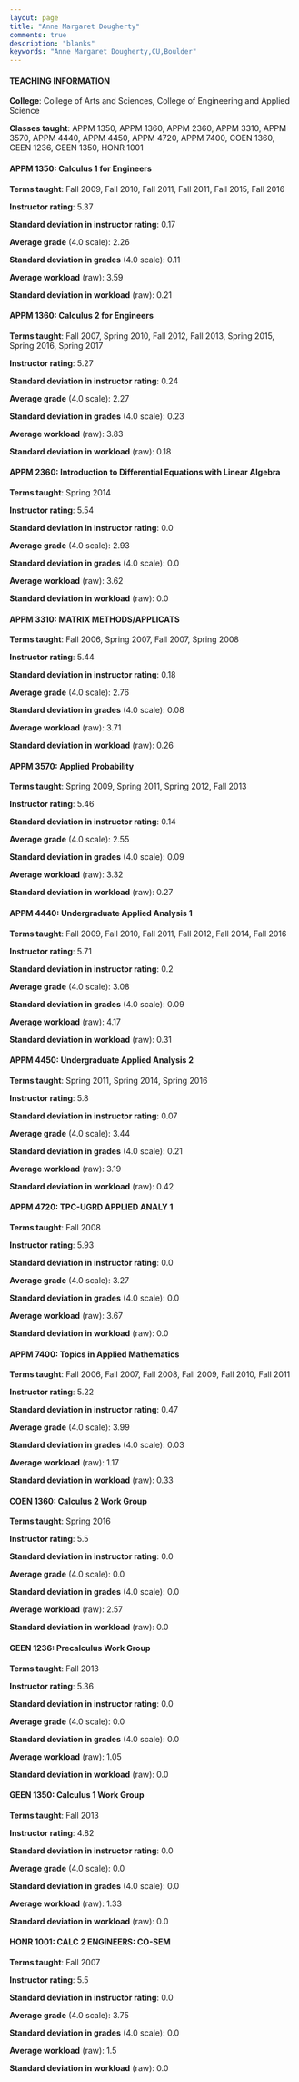 ```yaml
---
layout: page
title: "Anne Margaret Dougherty" 
comments: true
description: "blanks"
keywords: "Anne Margaret Dougherty,CU,Boulder"
---
```

<head>
<script src="https://ajax.googleapis.com/ajax/libs/jquery/2.1.3/jquery.min.js"></script>
<script src="https://dl.dropboxusercontent.com/s/pc42nxpaw1ea4o9/highcharts.js?dl=0"></script>
<!-- <script src="../assets/js/highcharts.js"></script> -->
<style type="text/css">@font-face {
	font-family: "Bebas Neue";
	src: url(https://www.filehosting.org/file/details/544349/BebasNeue Regular.otf) format("opentype");
	}
	h1.Bebas { 
		font-family: "Bebas Neue", Verdana, Tahoma;
	}
</style>
</head>
	   
#### TEACHING INFORMATION

**College**: College of Arts and Sciences, College of Engineering and Applied Science

**Classes taught**: APPM 1350, APPM 1360, APPM 2360, APPM 3310, APPM 3570, APPM 4440, APPM 4450, APPM 4720, APPM 7400, COEN 1360, GEEN 1236, GEEN 1350, HONR 1001

#### APPM 1350: Calculus 1 for Engineers

**Terms taught**: Fall 2009, Fall 2010, Fall 2011, Fall 2011, Fall 2015, Fall 2016

**Instructor rating**: 5.37

**Standard deviation in instructor rating**: 0.17

**Average grade** (4.0 scale): 2.26

**Standard deviation in grades** (4.0 scale): 0.11

**Average workload** (raw): 3.59

**Standard deviation in workload** (raw): 0.21

#### APPM 1360: Calculus 2 for Engineers

**Terms taught**: Fall 2007, Spring 2010, Fall 2012, Fall 2013, Spring 2015, Spring 2016, Spring 2017

**Instructor rating**: 5.27

**Standard deviation in instructor rating**: 0.24

**Average grade** (4.0 scale): 2.27

**Standard deviation in grades** (4.0 scale): 0.23

**Average workload** (raw): 3.83

**Standard deviation in workload** (raw): 0.18

#### APPM 2360: Introduction to Differential Equations with Linear Algebra

**Terms taught**: Spring 2014

**Instructor rating**: 5.54

**Standard deviation in instructor rating**: 0.0

**Average grade** (4.0 scale): 2.93

**Standard deviation in grades** (4.0 scale): 0.0

**Average workload** (raw): 3.62

**Standard deviation in workload** (raw): 0.0

#### APPM 3310: MATRIX METHODS/APPLICATS

**Terms taught**: Fall 2006, Spring 2007, Fall 2007, Spring 2008

**Instructor rating**: 5.44

**Standard deviation in instructor rating**: 0.18

**Average grade** (4.0 scale): 2.76

**Standard deviation in grades** (4.0 scale): 0.08

**Average workload** (raw): 3.71

**Standard deviation in workload** (raw): 0.26

#### APPM 3570: Applied Probability

**Terms taught**: Spring 2009, Spring 2011, Spring 2012, Fall 2013

**Instructor rating**: 5.46

**Standard deviation in instructor rating**: 0.14

**Average grade** (4.0 scale): 2.55

**Standard deviation in grades** (4.0 scale): 0.09

**Average workload** (raw): 3.32

**Standard deviation in workload** (raw): 0.27

#### APPM 4440: Undergraduate Applied Analysis 1

**Terms taught**: Fall 2009, Fall 2010, Fall 2011, Fall 2012, Fall 2014, Fall 2016

**Instructor rating**: 5.71

**Standard deviation in instructor rating**: 0.2

**Average grade** (4.0 scale): 3.08

**Standard deviation in grades** (4.0 scale): 0.09

**Average workload** (raw): 4.17

**Standard deviation in workload** (raw): 0.31

#### APPM 4450: Undergraduate Applied Analysis 2

**Terms taught**: Spring 2011, Spring 2014, Spring 2016

**Instructor rating**: 5.8

**Standard deviation in instructor rating**: 0.07

**Average grade** (4.0 scale): 3.44

**Standard deviation in grades** (4.0 scale): 0.21

**Average workload** (raw): 3.19

**Standard deviation in workload** (raw): 0.42

#### APPM 4720: TPC-UGRD APPLIED ANALY 1

**Terms taught**: Fall 2008

**Instructor rating**: 5.93

**Standard deviation in instructor rating**: 0.0

**Average grade** (4.0 scale): 3.27

**Standard deviation in grades** (4.0 scale): 0.0

**Average workload** (raw): 3.67

**Standard deviation in workload** (raw): 0.0

#### APPM 7400: Topics in Applied Mathematics

**Terms taught**: Fall 2006, Fall 2007, Fall 2008, Fall 2009, Fall 2010, Fall 2011

**Instructor rating**: 5.22

**Standard deviation in instructor rating**: 0.47

**Average grade** (4.0 scale): 3.99

**Standard deviation in grades** (4.0 scale): 0.03

**Average workload** (raw): 1.17

**Standard deviation in workload** (raw): 0.33

#### COEN 1360: Calculus 2 Work Group

**Terms taught**: Spring 2016

**Instructor rating**: 5.5

**Standard deviation in instructor rating**: 0.0

**Average grade** (4.0 scale): 0.0

**Standard deviation in grades** (4.0 scale): 0.0

**Average workload** (raw): 2.57

**Standard deviation in workload** (raw): 0.0

#### GEEN 1236: Precalculus Work Group

**Terms taught**: Fall 2013

**Instructor rating**: 5.36

**Standard deviation in instructor rating**: 0.0

**Average grade** (4.0 scale): 0.0

**Standard deviation in grades** (4.0 scale): 0.0

**Average workload** (raw): 1.05

**Standard deviation in workload** (raw): 0.0

#### GEEN 1350: Calculus 1 Work Group

**Terms taught**: Fall 2013

**Instructor rating**: 4.82

**Standard deviation in instructor rating**: 0.0

**Average grade** (4.0 scale): 0.0

**Standard deviation in grades** (4.0 scale): 0.0

**Average workload** (raw): 1.33

**Standard deviation in workload** (raw): 0.0

#### HONR 1001: CALC 2 ENGINEERS: CO-SEM

**Terms taught**: Fall 2007

**Instructor rating**: 5.5

**Standard deviation in instructor rating**: 0.0

**Average grade** (4.0 scale): 3.75

**Standard deviation in grades** (4.0 scale): 0.0

**Average workload** (raw): 1.5

**Standard deviation in workload** (raw): 0.0

